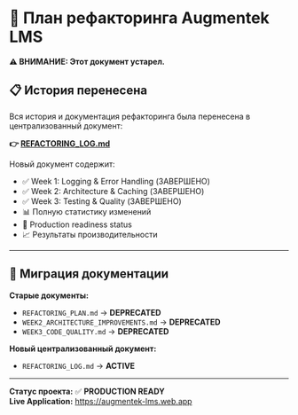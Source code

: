 # 🧹 План рефакторинга Augmentek LMS

**⚠️ ВНИМАНИЕ: Этот документ устарел.**

## 📋 История перенесена

Вся история и документация рефакторинга была перенесена в централизованный документ:

**👉 [REFACTORING_LOG.md](./REFACTORING_LOG.md)**

Новый документ содержит:
- ✅ Week 1: Logging & Error Handling (ЗАВЕРШЕНО)
- ✅ Week 2: Architecture & Caching (ЗАВЕРШЕНО) 
- ✅ Week 3: Testing & Quality (ЗАВЕРШЕНО)
- 📊 Полную статистику изменений
- 🚀 Production readiness status
- 📈 Результаты производительности

---

## 🔄 Миграция документации

**Старые документы:**
- `REFACTORING_PLAN.md` → **DEPRECATED**
- `WEEK2_ARCHITECTURE_IMPROVEMENTS.md` → **DEPRECATED**
- `WEEK3_CODE_QUALITY.md` → **DEPRECATED**

**Новый централизованный документ:**
- `REFACTORING_LOG.md` → **ACTIVE**

---

**Статус проекта:** ✅ **PRODUCTION READY**  
**Live Application:** https://augmentek-lms.web.app 